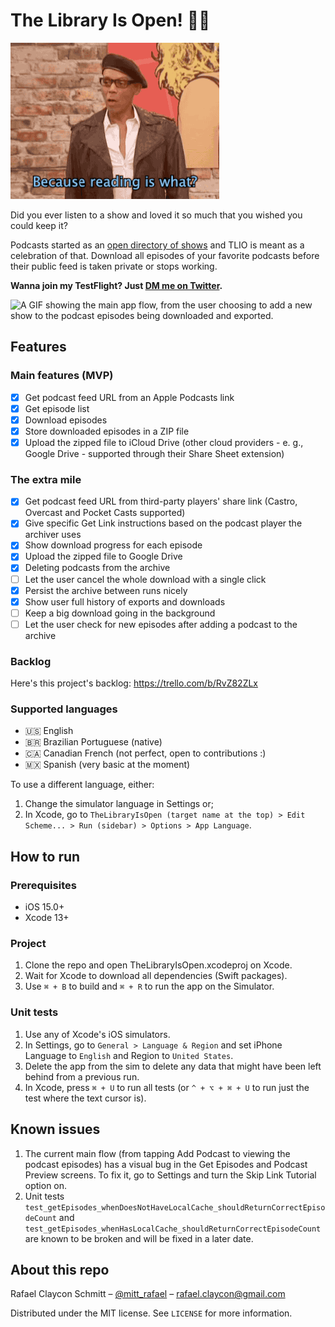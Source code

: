 # The Library Is Open! 💃🏼

![A GIF of RuPaul Charles saying: Because reading is what? Fundamental!](TheLibraryIsOpen/Resources/reading-is-fundamental.gif)

Did you ever listen to a show and loved it so much that you wished you could keep it?

Podcasts started as an [open directory of shows](https://en.wikipedia.org/wiki/History_of_podcasting#Apple_adds_podcasts_to_iTunes) and TLIO is meant as a celebration of that. Download all episodes of your favorite podcasts before their public feed is taken private or stops working.

**Wanna join my TestFlight? Just [DM me on Twitter](https://twitter.com/TLIOTheApp).**

![A GIF showing the main app flow, from the user choosing to add a new show to the podcast episodes being downloaded and exported.](TheLibraryIsOpen/Resources/main-flow.gif)

## Features

### Main features (MVP)

- [x] Get podcast feed URL from an Apple Podcasts link
- [x] Get episode list
- [x] Download episodes
- [x] Store downloaded episodes in a ZIP file
- [x] Upload the zipped file to iCloud Drive (other cloud providers - e. g., Google Drive - supported through their Share Sheet extension)

### The extra mile

- [x] Get podcast feed URL from third-party players' share link (Castro, Overcast and Pocket Casts supported)
- [x] Give specific Get Link instructions based on the podcast player the archiver uses
- [x] Show download progress for each episode
- [x] Upload the zipped file to Google Drive
- [x] Deleting podcasts from the archive
- [ ] Let the user cancel the whole download with a single click
- [x] Persist the archive between runs nicely
- [x] Show user full history of exports and downloads
- [ ] Keep a big download going in the background
- [ ] Let the user check for new episodes after adding a podcast to the archive

### Backlog

Here's this project's backlog: https://trello.com/b/RvZ82ZLx

### Supported languages

- 🇺🇸 English
- 🇧🇷 Brazilian Portuguese (native)
- 🇨🇦 Canadian French (not perfect, open to contributions :)
- 🇲🇽 Spanish (very basic at the moment)

To use a different language, either:
1. Change the simulator language in Settings or;
2. In Xcode, go to `TheLibraryIsOpen (target name at the top) > Edit Scheme... > Run (sidebar) > Options > App Language`.

## How to run

### Prerequisites

- iOS 15.0+
- Xcode 13+

### Project

1. Clone the repo and open TheLibraryIsOpen.xcodeproj on Xcode.
1. Wait for Xcode to download all dependencies (Swift packages).
1. Use `⌘ + B` to build and `⌘ + R` to run the app on the Simulator.

### Unit tests

1. Use any of Xcode's iOS simulators.
1. In Settings, go to `General > Language & Region` and set iPhone Language to `English` and Region to `United States`.
1. Delete the app from the sim to delete any data that might have been left behind from a previous run.
1. In Xcode, press `⌘ + U` to run all tests (or `^ + ⌥ + ⌘ + U` to run just the test where the text cursor is).

## Known issues

1. The current main flow (from tapping Add Podcast to viewing the podcast episodes) has a visual bug in the Get Episodes and Podcast Preview screens. To fix it, go to Settings and turn the Skip Link Tutorial option on.
1. Unit tests `test_getEpisodes_whenDoesNotHaveLocalCache_shouldReturnCorrectEpisodeCount` and `test_getEpisodes_whenHasLocalCache_shouldReturnCorrectEpisodeCount` are known to be broken and will be fixed in a later date.

## About this repo

Rafael Claycon Schmitt – [@mitt_rafael](https://twitter.com/mitt_rafael) – rafael.claycon@gmail.com

Distributed under the MIT license. See ``LICENSE`` for more information.
